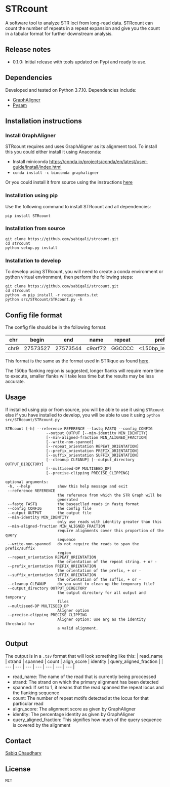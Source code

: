 # STRcount
A software tool to analyze STR loci from long-read data. STRcount can count the number of repeats in a repeat expansion and give you the count in a tabular format for further downstream analysis.

## Release notes
* 0.1.0: Initial release with tools updated on Pypi and ready to use.

## Dependencies
Developed and tested on Python 3.7.10. Dependencies include:
* [GraphAligner](https://github.com/maickrau/GraphAligner)
* [Pysam](https://github.com/pysam-developers/pysam)

## Installation instructions

### Install GraphAligner

STRcount requires and uses GraphAligner as its alignment tool. To install this you could either install it using Anaconda:
* Install miniconda https://conda.io/projects/conda/en/latest/user-guide/install/index.html
* ```conda install -c bioconda graphaligner```

Or you could install it from source using the instructions [here](https://github.com/maickrau/GraphAligner#compilation)

### Installation using pip

Use the following command to install STRcount and all dependencies:
```
pip install STRcount
```

### Installation from source

```
git clone https://github.com/sabiqali/strcount.git
cd strcount
python setup.py install
```

### Installation to develop

To develop using STRcount, you will need to create a conda environment or python virtual environment, then perform the following steps:
```
git clone https://github.com/sabiqali/strcount.git
cd strcount
python -m pip install -r requirements.txt
python src/STRcount/STRcount.py -h
```

## Config file format

 The config file should be in the following format:

 | chr | begin | end | name | repeat | prefix | suffix |
 | --- | --- | --- | --- | --- | --- | --- |
 | chr9 | 27573527 | 27573544 | c9orf72 | GGCCCC | <150bp_left_flank> | <150bp_right_flank> |

 This format is the same as the format used in STRique as found [here](https://strique.readthedocs.io/en/latest/examples/intro/#configuration).

 The 150bp flanking region is suggested, longer flanks will require more time to execute, smaller flanks will take less time but the results may be less accurate.

 ## Usage

 If installed using pip or from source, you will be able to use it using ```STRcount``` else if you have installed to develop, you will be able to use it using ```python src/STRcount/STRcount.py```

 ```
 STRcount [-h] --reference REFERENCE --fastq FASTQ --config CONFIG
                   --output OUTPUT [--min-identity MIN_IDENTITY]
                   [--min-aligned-fraction MIN_ALIGNED_FRACTION]
                   [--write-non-spanned]
                   [--repeat_orientation REPEAT_ORIENTATION]
                   [--prefix_orientation PREFIX_ORIENTATION]
                   [--suffix_orientation SUFFIX_ORIENTATION]
                   [--cleanup CLEANUP] [--output_directory OUTPUT_DIRECTORY]
                   [--multiseed-DP MULTISEED_DP]
                   [--precise-clipping PRECISE_CLIPPING]

optional arguments:
  -h, --help            show this help message and exit
  --reference REFERENCE
                        the reference from which the STR Graph will be
                        generated
  --fastq FASTQ         the baseaclled reads in fastq format
  --config CONFIG       the config file
  --output OUTPUT       the output file
  --min-identity MIN_IDENTITY
                        only use reads with identity greater than this
  --min-aligned-fraction MIN_ALIGNED_FRACTION
                        require alignments cover this proportion of the query
                        sequence
  --write-non-spanned   do not require the reads to span the prefix/suffix
                        region
  --repeat_orientation REPEAT_ORIENTATION
                        the orientation of the repeat string. + or -
  --prefix_orientation PREFIX_ORIENTATION
                        the orientation of the prefix, + or -
  --suffix_orientation SUFFIX_ORIENTATION
                        the orientation of the suffix, + or -
  --cleanup CLEANUP     do you want to clean up the temporary file?
  --output_directory OUTPUT_DIRECTORY
                        the output directory for all output and temporary
                        files
  --multiseed-DP MULTISEED_DP
                        Aligner option
  --precise-clipping PRECISE_CLIPPING
                        Aligner option: use arg as the identity threshold for
                        a valid alignment.
```


 ## Output

The output is in a ```.tsv``` format that will look something like this:
| read_name | strand | spanned | count | align_score | identity | query_aligned_fraction |
| --- | --- | --- | --- | --- | --- | --- |

* read_name: The name of the read that is currently being proccessed
* strand: The strand on which the primary alignment has been detected
* spanned: If set to 1, it means that the read spanned the repeat locus and the flanking sequence
* count: The number of repeat motifs detected at the locus for that particular read
* align_score: The alignment score as given by GraphAligner
* identity: The percentage identity as given by GraphAligner
* query_aligned_fraction: This signifies how much of the query sequence is covered by the alignment

 ## Contact

[Sabiq Chaudhary](mailto:schaudhary@oicr.on.ca)

## License

```MIT```

